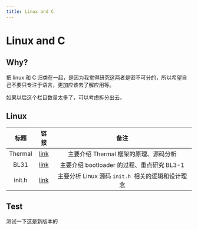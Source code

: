 ```yaml
---
title: Linux and C
---
```




# Linux and C

## Why?

把 linux 和 C 归类在一起，是因为我觉得研究这两者是密不可分的，所以希望自己不要只专注于语言，更加应该去了解应用等。

如果以后这个栏目数量太多了，可以考虑拆分出去。



## Linux

|  标题   |         链接         |                       备注                        |
| :-----: | :------------------: | :-----------------------------------------------: |
| Thermal | [link](./thermal.md) |       主要介绍 Thermal 框架的原理、源码分析       |
|  BL31   |  [link](./BL31.md)   |    主要介绍 bootloader 的过程、重点研究 BL3-1     |
| init.h  | [link](./init_h.md)  | 主要分析 Linux 源码 `init.h `相关的逻辑和设计理念 |


## Test
测试一下这是新版本的 
